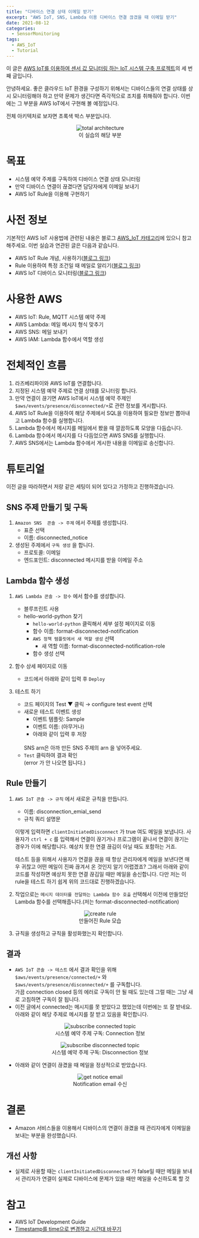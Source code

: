 ```yaml
---
title: "디바이스 연결 상태 이메일 받기" 
excerpt: "AWS IoT, SNS, Lambda 이용 디바이스 연결 끊겼을 때 이메일 받기"
date: 2021-08-12
categories: 
  - SensorMonitoring
tags:
  - AWS_IoT
  - Tutorial
---
```


이 글은 [AWS IoT를 이용하여 센서 값 모니터링 하는 IoT 시스템 구축 프로젝트](https://dongwon18.github.io/categories/#sensormonitoring)의 세 번째 글입니다.

안녕하세요. 좋은 클라우드 IoT 환경을 구성하기 위해서는 디바이스들의 연결 상태를 상시 모니터링해야 하고 만약 문제가 생긴다면 즉각적으로 조치를 취해줘야 합니다. 이번에는 그 부분을 AWS IoT에서 구현해 볼 예정입니다. 

전체 아키텍처로 보자면 초록색 박스 부분입니다. 

<p align = "center">
  <img src = "/assets/images/프로젝트2.png" alt = "total architecture"> <br/>
  이 실습의 해당 부분
</p>

# 목표

- 시스템 예약 주제를 구독하여 디바이스 연결 상태 모니터링
- 만약 디바이스 연결이 끊겼다면 담당자에게 이메일 보내기
- AWS IoT Rule을 이용해 구현하기

# 사전 정보

기본적인 AWS IoT 사용법에 관련된 내용은 블로그 [AWS_IoT 카테고리](https://dongwon18.github.io/categories/#aws_iot)에 있으니 참고해주세요. 이번 실습과 연관된 글은 다음과 같습니다. 

- AWS IoT Rule 개념, 사용하기([블로그 링크](https://dongwon18.github.io/aws_iot/AWS-IoT-Rule-tutorial/))
- Rule 이용하여 특정 조건일 때 메일로 알리기([블로그 링크](https://dongwon18.github.io/aws_iot/Sending-email-in-AWS-IoT/))
- AWS IoT 디바이스 모니터링([블로그 링크](https://dongwon18.github.io/aws_iot/get-connection-state-using-LWT-in-AWS-IoT/))

# 사용한 AWS

- AWS IoT: Rule, MQTT 시스템 예약 주제
- AWS Lambda: 메일 메시지 형식 맞추기
- AWS SNS: 메일 보내기
- AWS IAM: Lambda 함수에서 역할 생성

# 전체적인 흐름

1. 라즈베리파이와 AWS IoT를 연결합니다.
2. 지정된 시스템 예약 주제로 연결 상태를 모니터링 합니다.
3. 만약 연결이 끊기면 AWS IoT에서 시스템 예약 주제인  `$aws/events/presence/disconnected/+`로 관련 정보를 게시합니다.
4. AWS IoT Rule을 이용하여 해당 주제에서 SQL을 이용하여 필요한 정보만 뽑아내고 Lambda 함수를 실행합니다.
5. Lambda 함수에서 메시지를 메일에서 봤을 때 깔끔하도록 모양을 다듬습니다.
6. Lambda 함수에서 메시지를 다 다듬었으면 AWS SNS를 실행합니다. 
7. AWS SNS에서는 Lambda 함수에서 게시한 내용을 이메일로 송신합니다. 

# 튜토리얼

이전 글을 따라하면서 저랑 같은 세팅이 되어 있다고 가정하고 진행하겠습니다.

## SNS 주제 만들기 및 구독

1. `Amazon SNS  콘솔 -> 주제` 에서 주제를 생성합니다.
    - 표준 선택
    - 이름: disconnected_notice
2. 생성된 주제에서 `구독 생성` 을 합니다.
    - 프로토콜: 이메일
    - 엔드포인트: disconnected 메시지를 받을 이메일 주소

## Lambda 함수 생성

1. `AWS Lambda 콘솔 -> 함수` 에서 함수를 생성합니다.
    - 블루프린트 사용
    - hello-world-python 찾기
        - `hello-world-python` 클릭해서 세부 설정 페이지로 이동
        - 함수 이름:  format-disconnected-notification
        - `AWS 정책 템플릿에서 새 역할 생성` 선택
            - 새 역할 이름: format-disconnected-notification-role
        - 함수 생성 선택
2. 함수 상세 페이지로 이동
    - 코드에서 아래와 같이 입력 후 `Deploy`

    <script src="[https://gist.github.com/dongwon18/882e3433a473a2821afeef2404015c7a.js](https://gist.github.com/dongwon18/882e3433a473a2821afeef2404015c7a.js)"></script>

3. 테스트 하기
    - 코드 페이지의 Test ▼ 클릭 → configure test event 선택
    - 새로운 테스트 이벤트 생성
        - 이벤트 템플릿: Sample
        - 이벤트 이름: (아무거나)
        - 아래와 같이 입력 후 저장
        <script src="[https://gist.github.com/dongwon18/4ea29d35af94aefbe0d6971b93725e07.js](https://gist.github.com/dongwon18/4ea29d35af94aefbe0d6971b93725e07.js)"></script> <br/>
        SNS arn은 아까 만든 SNS 주제의 arn 을 넣어주세요.
    - `Test` 클릭하여 결과 확인  
    (error 가 안 나오면 됩니다.)

## Rule 만들기

1. `AWS IoT 콘솔 -> 규칙` 에서 새로운 규칙을 만듭니다.
    - 이름: disconnection_emial_send
    - 규칙 쿼리 설명문

    <script src="[https://gist.github.com/dongwon18/50b90153ec56ce2de5bd35e64315b952.js](https://gist.github.com/dongwon18/50b90153ec56ce2de5bd35e64315b952.js)"></script>    
    이렇게 입력하면 `clientInitiatedDisconnect` 가 true 여도 메일을 보냅니다. 사용자가 `ctrl + c` 를 입력해서 연결이 끊기거나 프로그램이 끝나서 연결이 끊기는 경우가 이에 해당합니다. 예상치 못한 연결 끊김이 아닐 때도 포함하는 거죠.

    테스트 등을 위해서 사용자가 연결을 끊을 때 항상 관리자에게 메일을 보낸다면 매우 귀찮고 어떤 메일이 진짜 끊겨서 온 것인지 알기 어렵겠죠? 그래서 아래와 같이 코드를 작성하면 예상치 못한 연결 끊김일 때만 메일을 송신합니다. 다만 저는 이 rule을 테스트 하기 쉽게 위의 코드대로 진행하겠습니다.
    <script src="[https://gist.github.com/dongwon18/66fa8d4e18caaf6597bf4d4cf0794f87.js](https://gist.github.com/dongwon18/66fa8d4e18caaf6597bf4d4cf0794f87.js)"></script>

2.  작업으로는 `메시지 데이터를 전달하는 Lambda 함수 호출` 선택해서 이전에 만들었던 Lambda 함수를 선택해줍니다.(저는 format-disconnected-notification) 

<p align = "center">
  <img src = "/assets/images/noice_disconnection4.PNG" alt = "create rule"> <br/>
  만들어진 Rule 모습
</p>
 
3. 규칙을 생성하고 규칙을 활성화했는지 확인합니다.

## 결과

- `AWS IoT 콘솔 -> 테스트` 에서 결과 확인을 위해 `$aws/events/presence/connected/+` 와 `$aws/events/presence/disconnected/+` 를 구독합니다.   
가끔 connection closed 등의 에러로 구독이 안 될 때도 있는데 그럴 때는 그냥 새로 고침하면 구독이 잘 됩니다.
- 이전 글에서 connected는 메시지를 못 받았다고 했었는데 이번에는 또 잘 받네요. 아래와 같이 해당 주제로 메시지를 잘 받고 있음을 확인합니다.

<p align = "center">
  <img src = "/assets/images/noice_disconnection2.PNG" alt = "subscribe connected topic"> <br/>
  시스템 예약 주제 구독: Connection 정보 
</p>

<p align = "center">
  <img src = "/assets/images/noice_disconnection3.PNG" alt = "subscribe disconnected topic"> <br/>
  시스템 예약 주제 구독: Disconnection 정보
</p>


- 아래와 같이 연결이 끊겼을 때 메일을 정상적으로 받았습니다.

<p align = "center">
  <img src = "/assets/images/noice_disconnection.PNG" alt = "get notice email"> <br/>
  Notification email 수신
</p>


# 결론

- Amazon 서비스들을 이용해서 디바이스의 연결이 끊겼을 때 관리자에게 이메일을 보내는 부분을 완성했습니다.

## 개선 사항

- 실제로 사용할 때는 `clientInitiatedDisconnected` 가 false일 때만 메일을 보내서 관리자가 연결이 실제로 디바이스에 문제가 있을 때만 메일을 수신하도록 할 것

# 참고

- AWS IoT Development Guide
- [Timestamp를 time으로 변경하고 시간대 바꾸기](https://jwkim96.tistory.com/145)
